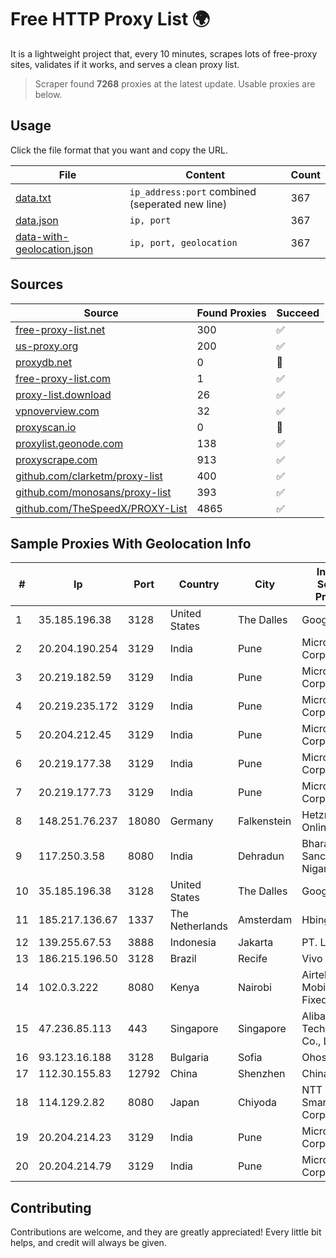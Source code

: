 
# Free HTTP Proxy List 🌍

It is a lightweight project that, every 10 minutes, scrapes lots of free-proxy sites, validates if it works, and serves a clean proxy list.


> Scraper found **7268** proxies at the latest update. Usable proxies are below.

## Usage

Click the file format that you want and copy the URL.


|File|Content|Count|
|----|-------|-----|
|[data.txt](https://raw.githubusercontent.com/themiralay/Proxy-List-World/master/data.txt)|`ip_address:port` combined (seperated new line)|367|
|[data.json](https://raw.githubusercontent.com/themiralay/Proxy-List-World/master/data.json)|`ip, port`|367|
|[data-with-geolocation.json](https://raw.githubusercontent.com/themiralay/Proxy-List-World/master/data-with-geolocation.json)|`ip, port, geolocation`|367|

## Sources

|Source|Found Proxies|Succeed|
|------|-------------|-------|
|[free-proxy-list.net](https://free-proxy-list.net)|300|✅|
|[us-proxy.org](https://www.us-proxy.org)|200|✅|
|[proxydb.net](http://proxydb.net)|0|🚫|
|[free-proxy-list.com](https://free-proxy-list.com/?page=&port=&type%5B%5D=http&type%5B%5D=https&up_time=0&search=Search)|1|✅|
|[proxy-list.download](https://www.proxy-list.download/HTTP)|26|✅|
|[vpnoverview.com](https://vpnoverview.com/privacy/anonymous-browsing/free-proxy-servers)|32|✅|
|[proxyscan.io](https://www.proxyscan.io)|0|🚫|
|[proxylist.geonode.com](https://proxylist.geonode.com/api/proxy-list?limit=300&page=1&sort_by=lastChecked&sort_type=desc&protocols=http,https)|138|✅|
|[proxyscrape.com](https://api.proxyscrape.com/v2/?request=displayproxies&protocol=http&timeout=10000&country=all&ssl=all&anonymity=all)|913|✅|
|[github.com/clarketm/proxy-list](https://raw.githubusercontent.com/clarketm/proxy-list/master/proxy-list-raw.txt)|400|✅|
|[github.com/monosans/proxy-list](https://raw.githubusercontent.com/monosans/proxy-list/main/proxies/http.txt)|393|✅|
|[github.com/TheSpeedX/PROXY-List](https://raw.githubusercontent.com/TheSpeedX/PROXY-List/master/http.txt)|4865|✅|


## Sample Proxies With Geolocation Info

|#|Ip|Port|Country|City|Internet Service Provider|
|-|--|----|-------|----|-------------------------|
|1|35.185.196.38|3128|United States|The Dalles|Google LLC|
|2|20.204.190.254|3129|India|Pune|Microsoft Corporation|
|3|20.219.182.59|3129|India|Pune|Microsoft Corporation|
|4|20.219.235.172|3129|India|Pune|Microsoft Corporation|
|5|20.204.212.45|3129|India|Pune|Microsoft Corporation|
|6|20.219.177.38|3129|India|Pune|Microsoft Corporation|
|7|20.219.177.73|3129|India|Pune|Microsoft Corporation|
|8|148.251.76.237|18080|Germany|Falkenstein|Hetzner Online GmbH|
|9|117.250.3.58|8080|India|Dehradun|Bharat Sanchar Nigam Ltd|
|10|35.185.196.38|3128|United States|The Dalles|Google LLC|
|11|185.217.136.67|1337|The Netherlands|Amsterdam|Hbing Limited|
|12|139.255.67.53|3888|Indonesia|Jakarta|PT. LINKNET|
|13|186.215.196.50|3128|Brazil|Recife|Vivo|
|14|102.0.3.222|8080|Kenya|Nairobi|Airtel KE Mobile & Fixed Internet|
|15|47.236.85.113|443|Singapore|Singapore|Alibaba (US) Technology Co., Ltd.|
|16|93.123.16.188|3128|Bulgaria|Sofia|Ohost LLC|
|17|112.30.155.83|12792|China|Shenzhen|China Mobile|
|18|114.129.2.82|8080|Japan|Chiyoda|NTT SmartConnect Corporation|
|19|20.204.214.23|3129|India|Pune|Microsoft Corporation|
|20|20.204.214.79|3129|India|Pune|Microsoft Corporation|



## Contributing

Contributions are welcome, and they are greatly appreciated! Every
little bit helps, and credit will always be given.


